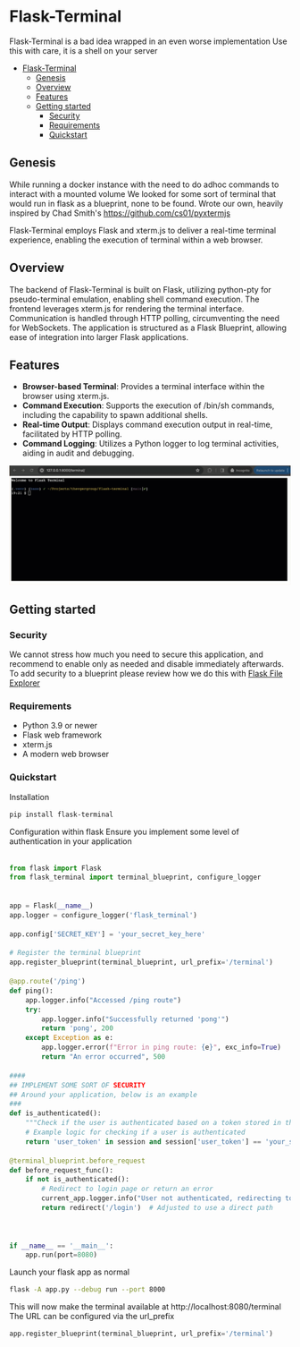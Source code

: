 # Flask-Terminal

Flask-Terminal is a bad idea wrapped in an even worse implementation
Use this with care, it is a shell on your server
- [Flask-Terminal](#flask-terminal)
  - [Genesis](#genesis)
  - [Overview](#overview)
  - [Features](#features)
  - [Getting started](#getting-started)
    - [Security](#security)
    - [Requirements](#requirements)
    - [Quickstart](#quickstart)


## Genesis 
While running a docker instance with the need to do adhoc commands to interact with a mounted volume
We looked for some sort of terminal that would run in flask as a blueprint, none to be found.
Wrote our own, heavily inspired by Chad Smith's https://github.com/cs01/pyxtermjs

Flask-Terminal employs Flask and xterm.js to deliver a real-time terminal experience, enabling the execution of terminal within a web browser.

## Overview

The backend of Flask-Terminal is built on Flask, utilizing python-pty for pseudo-terminal emulation, enabling shell command execution. 
The frontend leverages xterm.js for rendering the terminal interface. 
Communication is handled through HTTP polling, circumventing the need for WebSockets. 
The application is structured as a Flask Blueprint, allowing ease of integration into larger Flask applications.


## Features

- **Browser-based Terminal**: Provides a terminal interface within the browser using xterm.js.
- **Command Execution**: Supports the execution of /bin/sh commands, including the capability to spawn additional shells.
- **Real-time Output**: Displays command execution output in real-time, facilitated by HTTP polling.
- **Command Logging**: Utilizes a Python logger to log terminal activities, aiding in audit and debugging.

![Demo](https://raw.githubusercontent.com/thevgergroup/flask-terminal/main/media/2024-04-05_19-22-14%20(1).gif)

## Getting started

### Security
We cannot stress how much you need to secure this application, and recommend to enable only as needed and disable immediately afterwards.
To add security to a blueprint please review how we do this with [Flask File Explorer](https://github.com/thevgergroup/flask-file-explorer?tab=readme-ov-file#flask-login-with-a-blueprint)


### Requirements

- Python 3.9 or newer
- Flask web framework
- xterm.js
- A modern web browser

### Quickstart

Installation
```sh
pip install flask-terminal
```

Configuration within flask
Ensure you implement some level of authentication in your application

```python

from flask import Flask
from flask_terminal import terminal_blueprint, configure_logger


app = Flask(__name__)
app.logger = configure_logger('flask_terminal')

app.config['SECRET_KEY'] = 'your_secret_key_here'

# Register the terminal blueprint
app.register_blueprint(terminal_blueprint, url_prefix='/terminal')

@app.route('/ping')
def ping():
    app.logger.info("Accessed /ping route")
    try:
        app.logger.info("Successfully returned 'pong'")
        return 'pong', 200
    except Exception as e:
        app.logger.error(f"Error in ping route: {e}", exc_info=True)
        return "An error occurred", 500

####
## IMPLEMENT SOME SORT OF SECURITY 
## Around your application, below is an example
###
def is_authenticated():
    """Check if the user is authenticated based on a token stored in the session."""
    # Example logic for checking if a user is authenticated
    return 'user_token' in session and session['user_token'] == 'your_secure_token'

@terminal_blueprint.before_request
def before_request_func():
    if not is_authenticated():
        # Redirect to login page or return an error
        current_app.logger.info("User not authenticated, redirecting to login.")
        return redirect('/login')  # Adjusted to use a direct path



if __name__ == '__main__':
    app.run(port=8080)
```

Launch your flask app as normal
```sh
flask -A app.py --debug run --port 8000
```

This will now make the terminal available at http://localhost:8080/terminal
The URL can be configured via the url_prefix
```python
app.register_blueprint(terminal_blueprint, url_prefix='/terminal')
```